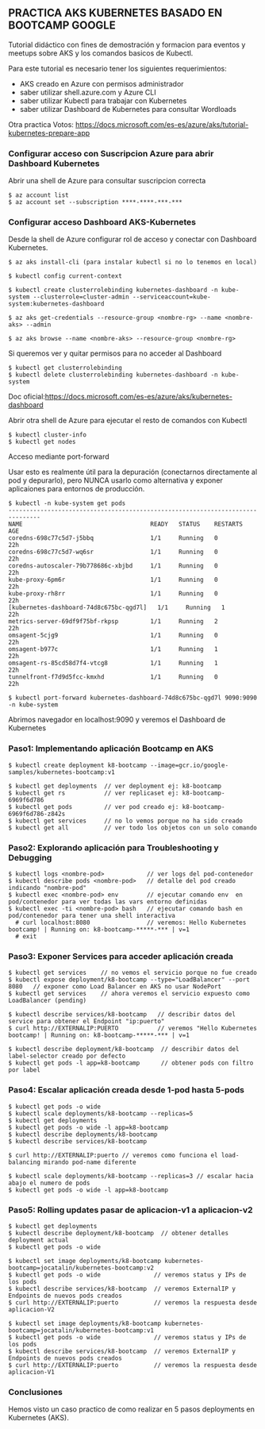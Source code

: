 **PRACTICA AKS KUBERNETES BASADO EN BOOTCAMP GOOGLE**
------------------------------------------------------------------

Tutorial didáctico con fines de demostración y formacion para eventos y meetups sobre AKS y los comandos basicos de Kubectl.

Para este tutorial es necesario tener los siguientes requerimientos:
- AKS creado en Azure con permisos administrador
- saber utilizar shell.azure.com y Azure CLI
- saber utilizar Kubectl para trabajar con Kubernetes
- saber utilizar Dashboard de Kubernetes para consultar Wordloads

Otra practica Votos: https://docs.microsoft.com/es-es/azure/aks/tutorial-kubernetes-prepare-app


### Configurar acceso con Suscripcion Azure para abrir Dashboard Kubernetes

Abrir una shell de Azure para consultar suscripcion correcta
```
$ az account list
$ az account set --subscription ****-****-***-***
```

### Configurar acceso Dashboard AKS-Kubernetes

Desde la shell de Azure configurar rol de acceso y conectar con Dashboard Kubernetes.

```
$ az aks install-cli (para instalar kubectl si no lo tenemos en local)

$ kubectl config current-context

$ kubectl create clusterrolebinding kubernetes-dashboard -n kube-system --clusterrole=cluster-admin --serviceaccount=kube-system:kubernetes-dashboard

$ az aks get-credentials --resource-group <nombre-rg> --name <nombre-aks> --admin

$ az aks browse --name <nombre-aks> --resource-group <nombre-rg> 
```

Si queremos ver y quitar permisos para no acceder al Dashboard

```
$ kubectl get clusterrolebinding 
$ kubectl delete clusterrolebinding kubernetes-dashboard -n kube-system
```

Doc oficial:https://docs.microsoft.com/es-es/azure/aks/kubernetes-dashboard

Abrir otra shell de Azure para ejecutar el resto de comandos con Kubectl
```
$ kubectl cluster-info
$ kubectl get nodes
```

Acceso mediante port-forward

Usar esto es realmente útil para la depuración (conectarnos directamente al pod y depurarlo), pero NUNCA usarlo como alternativa y exponer aplicaiones para entornos de producción.

```
$ kubectl -n kube-system get pods
-------------------------------------------------------------------------------
NAME                                    READY   STATUS    RESTARTS   AGE
coredns-698c77c5d7-j5bbq                1/1     Running   0          22h
coredns-698c77c5d7-wq6sr                1/1     Running   0          22h
coredns-autoscaler-79b778686c-xbjbd     1/1     Running   0          22h
kube-proxy-6pm6r                        1/1     Running   0          22h
kube-proxy-rh8rr                        1/1     Running   0          22h
[kubernetes-dashboard-74d8c675bc-qgd7l]   1/1     Running   1          22h
metrics-server-69df9f75bf-rkpsp         1/1     Running   2          22h
omsagent-5cjg9                          1/1     Running   0          22h
omsagent-b977c                          1/1     Running   1          22h
omsagent-rs-85cd58d7f4-vtcg8            1/1     Running   1          22h
tunnelfront-f7d9d5fcc-kmxhd             1/1     Running   0          22h

$ kubectl port-forward kubernetes-dashboard-74d8c675bc-qgd7l 9090:9090 -n kube-system
```
Abrimos navegador en localhost:9090 y veremos el Dashboard de Kubernetes


### Paso1: Implementando aplicación Bootcamp en AKS

```
$ kubectl create deployment k8-bootcamp --image=gcr.io/google-samples/kubernetes-bootcamp:v1

$ kubectl get deployments  // ver deployment ej: k8-bootcamp
$ kubectl get rs           // ver replicaset ej: k8-bootcamp-6969f6d786
$ kubectl get pods         // ver pod creado ej: k8-bootcamp-6969f6d786-z842s 
$ kubectl get services     // no lo vemos porque no ha sido creado
$ kubectl get all          // ver todo los objetos con un solo comando
```

### Paso2:  Explorando aplicación para Troubleshooting y Debugging 

```
$ kubectl logs <nombre-pod>            // ver logs del pod-contenedor
$ kubectl describe pods <nombre-pod>   // detalle del pod creado indicando "nombre-pod"
$ kubectl exec <nombre-pod> env        // ejecutar comando env  en pod/contenedor para ver todas las vars entorno definidas
$ kubectl exec -ti <nombre-pod> bash   // ejecutar comando bash en pod/contenedor para tener una shell interactiva
  # curl localhost:8080                // veremos: Hello Kubernetes bootcamp! | Running on: k8-bootcamp-*****-*** | v=1
  # exit
```

### Paso3: Exponer Services para acceder aplicación creada

```
$ kubectl get services    // no vemos el servicio porque no fue creado
$ kubectl expose deployment/k8-bootcamp --type="LoadBalancer" --port 8080   // exponer como Load Balancer en AKS no usar NodePort
$ kubectl get services    // ahora veremos el servicio expuesto como LoadBalancer (pending)

$ kubectl describe services/k8-bootcamp   // describir datos del service para obtener el Endpoint "ip:puerto"
$ curl http://EXTERNALIP:PUERTO           // veremos "Hello Kubernetes bootcamp! | Running on: k8-bootcamp-*****-*** | v=1

$ kubectl describe deployment/k8-bootcamp  // describir datos del label-selector creado por defecto
$ kubectl get pods -l app=k8-bootcamp      // obtener pods con filtro por label
```

### Paso4: Escalar aplicación creada desde 1-pod hasta 5-pods

```
$ kubectl get pods -o wide
$ kubectl scale deployments/k8-bootcamp --replicas=5
$ kubectl get deployments
$ kubectl get pods -o wide -l app=k8-bootcamp  
$ kubectl describe deployments/k8-bootcamp
$ kubectl describe services/k8-bootcamp  

$ curl http://EXTERNALIP:puerto // veremos como funciona el load-balancing mirando pod-name diferente

$ kubectl scale deployments/k8-bootcamp --replicas=3 // escalar hacia abajo el numero de pods
$ kubectl get pods -o wide -l app=k8-bootcamp  
```

### Paso5: Rolling updates pasar de aplicacion-v1 a aplicacion-v2

```
$ kubectl get deployments
$ kubectl describe deployment/k8-bootcamp  // obtener detalles deployment actual
$ kubectl get pods -o wide

$ kubectl set image deployments/k8-bootcamp kubernetes-bootcamp=jocatalin/kubernetes-bootcamp:v2
$ kubectl get pods -o wide               // veremos status y IPs de los pods 
$ kubectl describe services/k8-bootcamp  // veremos ExternalIP y Endpoints de nuevos pods creados
$ curl http://EXTERNALIP:puerto          // veremos la respuesta desde aplicacion-V2

$ kubectl set image deployments/k8-bootcamp kubernetes-bootcamp=jocatalin/kubernetes-bootcamp:v1
$ kubectl get pods -o wide               // veremos status y IPs de los pods 
$ kubectl describe services/k8-bootcamp  // veremos ExternalIP y Endpoints de nuevos pods creados
$ curl http://EXTERNALIP:puerto          // veremos la respuesta desde aplicacion-V1
```

### Conclusiones
Hemos visto un caso practico de como realizar en 5 pasos deployments en Kubernetes (AKS).

